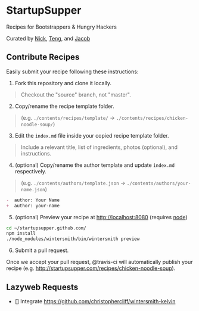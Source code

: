 
# StartupSupper <sup><a href="https://travis-ci.org/startupsupper/startupsupper.github.com" target="_blank"><img src="https://api.travis-ci.org/startupsupper/startupsupper.github.com.png" alt="" /></a></sup>

Recipes for Bootstrappers & Hungry Hackers

Curated by [Nick][1], [Teng][2], and [Jacob][3]

[1]: http://niftylettuce.com
[2]: http://www.strikingly.com
[3]: http://lepahc.com

## Contribute Recipes

Easily submit your recipe following these instructions:

1. Fork this repository and clone it locally.
> Checkout the "source" branch, not "master".
2. Copy/rename the recipe template folder.
> (e.g. `./contents/recipes/template/` &rarr; `./contents/recipes/chicken-noodle-soup/`)
3. Edit the `index.md` file inside your copied recipe template folder.
> Include a relevant title, list of ingredients, photos (optional), and instructions.
4. (optional) Copy/rename the author template and update `index.md` respectively.
> (e.g. `./contents/authors/template.json` &rarr; `./contents/authors/your-name.json`)
  ```markdown
  -  author: Your Name
  +  author: your-name
  ```
5. (optional) Preview your recipe at <http://localhost:8080> (requires [node](http://nodejs.org))
```bash
cd ~/startupsupper.github.com/
npm install
./node_modules/wintersmith/bin/wintersmith preview
```
6. Submit a pull request.

Once we accept your pull request, @travis-ci will automatically publish your recipe (e.g. <http://startupsupper.com/recipes/chicken-noodle-soup>).

## Lazyweb Requests

- [] Integrate <https://github.com/christophercliff/wintersmith-kelvin>
